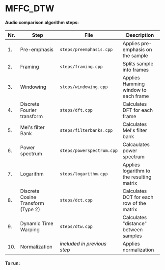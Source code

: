 # MFFC_DTW
#### Audio comparison algorithm steps:
| Nr. | Step                              | File                        | Description                               |
| --- | --------------------------------- | --------------------------- | ----------------------------------------- |
| 1.  | Pre-emphasis                      | `steps/preemphasis.cpp`     | Applies pre-emphasis on the sample        |
| 2.  | Framing                           | `steps/framing.cpp`         | Splits sample into frames                 |
| 3.  | Windowing                         | `steps/windowing.cpp`       | Applies Hamming window to each frame      |
| 4.  | Discrete Fourier transform        | `steps/dft.cpp`             | Calculates DFT for each frame             |
| 5.  | Mel's filter Bank                 | `steps/filterbanks.cpp`     | Calculates Mel's filter bank              |
| 6.  | Power spectrum                    | `steps/powerspectrum.cpp`   | Calcaulates power spectrum                |
| 7.  | Logarithm                         | `steps/logarithm.cpp`       | Applies logarithm to the resulting matrix |
| 8.  | Discrete Cosine Transform (Type 2)| `steps/dct.cpp`             | Calculates DCT for each row of the matrix |
| 9.  | Dynamic Time Warping              | `steps/dtw.cpp`             | Calculates "distance" between samples     |
| 10. | Normalization                     | *included in previous step* | Applies normalization                     |

#### To run:
